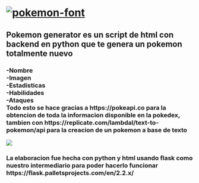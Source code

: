 <html>
<h1>
<a href="https://fontmeme.com/pokemon-font/"><img src="https://fontmeme.com/permalink/230207/dd6cb11dd29ae189973a99f0403a6b12.png" alt="pokemon-font" border="0"></a>
</h1>
<h2>Pokemon generator es un script de html con backend en python que te genera un pokemon totalmente nuevo</h2>
<h3>
-Nombre<br>
-Imagen<br>
-Estadisticas<br>
-Habilidades<br>
-Ataques<br>
Todo esto se hace gracias a https://pokeapi.co para la obtencion de toda la informacion disponible en la pokedex,
tambien con https://replicate.com/lambdal/text-to-pokemon/api para la creacion de un pokemon a base de texto
</h3>
<img src="https://rare-gallery.com/uploads/posts/500082-pokemon-wallpaper.jpg"/>
<h3>
La elaboracion fue hecha con python y html usando flask como nuestro intermediario para poder hacerlo funcionar
https://flask.palletsprojects.com/en/2.2.x/
</h3>
</html>
